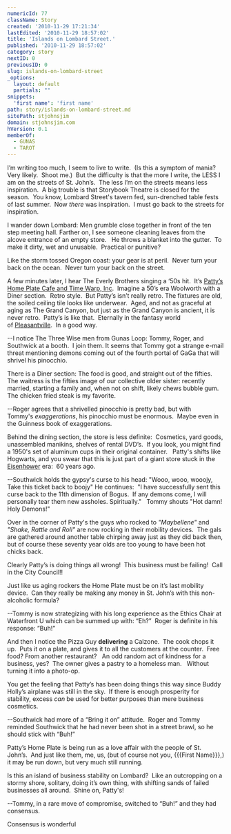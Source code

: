 ```yaml
---
numericId: 77
className: Story
created: '2010-11-29 17:21:34'
lastEdited: '2010-11-29 18:57:02'
title: 'Islands on Lombard Street.'
published: '2010-11-29 18:57:02'
category: story
nextID: 0
previousID: 0
slug: islands-on-lombard-street
_options:
  layout: default
  partials: ""
snippets:
  'first name': 'first name'
path: story/islands-on-lombard-street.md
sitePath: stjohnsjim
domain: stjohnsjim.com
hVersion: 0.1
memberOf:
  - GUNAS
  - TAROT
---
```

I&rsquo;m writing too much, I seem to live to write.&nbsp; (Is this a symptom of mania?&nbsp; Very likely.&nbsp; Shoot me.)&nbsp; But the difficulty is that the more I write, the LESS I am on the streets of St. John&rsquo;s.&nbsp; The less I&rsquo;m on the streets means less inspiration.&nbsp; A big trouble is that Storybook Theatre is closed for the season.&nbsp; You know, Lombard Street's tavern fed, sun-drenched table fests of last summer.&nbsp; Now&nbsp;_there_&nbsp;was inspiration.&nbsp; I must go back to the streets for inspiration.

I wander down Lombard: Men grumble close together in front of the ten step meeting hall. Farther on, I see someone cleaning leaves from the alcove entrance of an empty store. &nbsp; He throws a blanket into the gutter.&nbsp; To make it dirty, wet and unusable.&nbsp; Practical or punitive?

Like the storm tossed Oregon coast: your gear is at peril. &nbsp;Never turn your back on the ocean. &nbsp;Never turn your back on the street.

A few minutes later, I hear The Everly Brothers singing a &lsquo;50s hit.&nbsp; It&rsquo;s&nbsp;[Patty&rsquo;s Home Plate Cafe and Time Warp, Inc][0].&nbsp; Imagine a 50&rsquo;s era Woolworth with a Diner section.&nbsp; Retro style.&nbsp; But Patty&rsquo;s isn&rsquo;t really retro. The fixtures are old, the soiled ceiling tile looks like underwear.&nbsp; Aged, and not as graceful at aging as The Grand Canyon, but just as the Grand Canyon is ancient, it is never retro.&nbsp; Patty&rsquo;s is like that.&nbsp; Eternally in the fantasy world of&nbsp;[Pleasantville][1].&nbsp; In a good way.

--I notice The Three Wise men from Gunas Loop: Tommy, Roger, and Southwick at a booth. &nbsp;I join them. It seems that&nbsp;Tommy got&nbsp;a strange e-mail threat mentioning demons coming out of the fourth portal of GaGa that will shrivel his pinocchio.

There is a Diner section: The food is good, and straight out of the fifties.&nbsp; The waitress is the fifties image of our collective older sister: recently married, starting a family and, when not on shift, likely chews bubble gum.&nbsp; The chicken fried steak is my favorite.

--Roger agrees that a shrivelled pinocchio is pretty bad, but with Tommy's&nbsp;_exaggerations_, his pinocchio must be enormous. &nbsp;Maybe even in the Guinness book of exaggerations. &nbsp;

Behind the dining section, the store is less definite:&nbsp; Cosmetics, yard goods, unassembled manikins, shelves of rental DVD&rsquo;s. &nbsp;If you look, you might find a 1950's set of aluminum cups in their original container. &nbsp; Patty's shifts like Hogwarts, and you swear that this is just part of a giant store stuck in the [Eisenhower][2] era: &nbsp;60 years ago.

--Southwick holds the gypsy's curse to his head: &quot;Wooo, wooo, wooojy, Take this ticket back to boojy&quot; He continues: &nbsp;&quot;I have successfully sent this curse back to the 11th dimension of Bogus. &nbsp;If any demons come, I will personally tear them new assholes. Spiritually.&quot; &nbsp; Tommy shouts &quot;Hot damn! Holy Demons!&quot;

Over in the corner of Patty's the guys who rocked to _&quot;Maybellene&quot;_ and _&quot;Shake, Rattle and Roll&quot;_&nbsp;are now rocking in their mobility devices.&nbsp; The gals are gathered around another table chirping away just as they did back then, but of course these seventy year olds are too young to have been hot chicks back.

Clearly Patty&rsquo;s is doing things all wrong!&nbsp; This business must be failing! &nbsp;Call in the City Council!!

Just like us aging rockers the Home Plate must be on it&rsquo;s last mobility device. &nbsp;Can they really be making any money in St. John&rsquo;s with this non-alcoholic formula?

--Tommy is now strategizing with his long experience as the Ethics Chair at Waterfront U which can be summed up with: &ldquo;Eh?&rdquo;&nbsp; Roger is definite in his response: &ldquo;Buh!&rdquo;

And then I notice the Pizza Guy **delivering** a Calzone.&nbsp; The cook chops it up.&nbsp; Puts it on a plate, and gives it to all the customers at the counter.&nbsp; Free food? From another restaurant? &nbsp; An odd random act of kindness for a business, yes? &nbsp;The owner gives a pastry to a homeless man. &nbsp; Without turning it into a photo-op.

You get the feeling that Patty&rsquo;s has been doing things this way since Buddy Holly&rsquo;s airplane was still in the sky.&nbsp; If there is enough prosperity for stability, excess&nbsp;_can_&nbsp;be used for better purposes than mere business cosmetics.

--Southwick had more of a &ldquo;Bring it on&rdquo; attitude.&nbsp; Roger and Tommy reminded Southwick that he had never been shot in a street brawl, so he should stick with &ldquo;Buh!&rdquo;

Patty&rsquo;s Home Plate is being run as a love affair with the people of St. John&rsquo;s.&nbsp; And just like them, me, us, (but of course not you, {{{First Name}}},) it may be run down, but very much still running.

Is this an island of business stability on Lombard?&nbsp; Like an outcropping on a stormy shore, solitary, doing it&rsquo;s own thing, with shifting sands of failed businesses all around. &nbsp;Shine on, Patty's!

--Tommy, in a rare move of compromise, switched to &ldquo;Buh!&rdquo; and they had consensus.&nbsp;

Consensus is wonderful

[0]: http://www.yelp.com/biz/pattis-home-plate-deli-and-fountain-portland
[1]: http://en.wikipedia.org/wiki/Pleasantville_(film)
[2]: http://www.google.com/search?rls=en&amp;q=I+like+ike&amp;ie=UTF-8&amp;oe=UTF-8#q=I+like+ike&amp;hl=en&amp;client=safari&amp;rls=en&amp;prmd=iv&amp;source=univ&amp;tbs=vid:1&amp;tbo=u&amp;ei=_mT0TKmNDY3CsAPm06DtCw&amp;sa=X&amp;oi=video_result_group&amp;ct=title&amp;resnum=1&amp;ved=0CCsQqwQwAA&amp;fp=84d1b6a87007f5d5